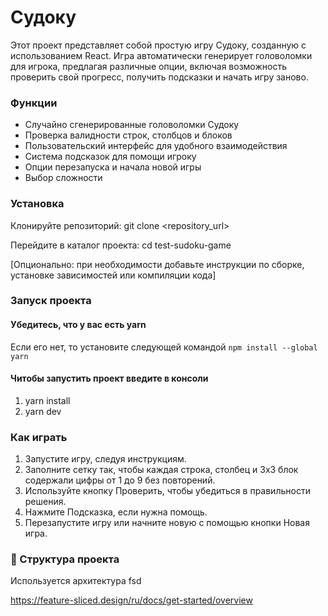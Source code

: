 # Судоку

Этот проект представляет собой простую игру Судоку, созданную с использованием React. Игра автоматически генерирует головоломки для игрока, предлагая различные опции, включая возможность проверить свой прогресс, получить подсказки и начать игру заново.

### Функции

- Случайно сгенерированные головоломки Судоку
- Проверка валидности строк, столбцов и блоков
- Пользовательский интерфейс для удобного взаимодействия
- Система подсказок для помощи игроку
- Опции перезапуска и начала новой игры
- Выбор сложности

### Установка

Клонируйте репозиторий: git clone <repository_url>

Перейдите в каталог проекта: cd test-sudoku-game

[Опционально: при необходимости добавьте инструкции по сборке, установке зависимостей или компиляции кода]

### Запуск проекта

#### Убедитесь, что у вас есть yarn

Если его нет, то установите следующей командой `npm install --global yarn`

#### Читобы запустить проект введите в консоли

1. yarn install
2. yarn dev

### Как играть

1. Запустите игру, следуя инструкциям.
2. Заполните сетку так, чтобы каждая строка, столбец и 3x3 блок содержали цифры от 1 до 9 без повторений.
3. Используйте кнопку Проверить, чтобы убедиться в правильности решения.
4. Нажмите Подсказка, если нужна помощь.
5. Перезапустите игру или начните новую с помощью кнопки Новая игра.

### 🧩 Структура проекта

Используется архитектура fsd

https://feature-sliced.design/ru/docs/get-started/overview
